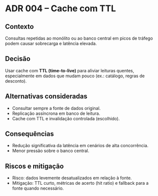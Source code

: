 # ADR 004 – Cache com TTL

## Contexto
Consultas repetidas ao monólito ou ao banco central em picos de tráfego podem causar sobrecarga e latência elevada.

## Decisão
Usar cache com **TTL (time-to-live)** para aliviar leituras quentes, especialmente em dados que mudam pouco (ex.: catálogo, regras de desconto).

## Alternativas consideradas
- Consultar sempre a fonte de dados original.  
- Replicação assíncrona em banco de leitura.  
- Cache com TTL e invalidação controlada (escolhido).

## Consequências
- Redução significativa da latência em cenários de alta concorrência.  
- Menor pressão sobre o banco central.  

## Riscos e mitigação
- Risco: dados levemente desatualizados em relação à fonte.  
- Mitigação: TTL curto, métricas de acerto (hit ratio) e fallback para a fonte quando necessário.
